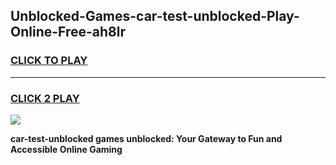 
## Unblocked-Games-car-test-unblocked-Play-Online-Free-ah8lr
<h3>
<a href="https://premium76.site?title=car-test-unblocked&ref=26A">CLICK TO PLAY</a></h3>
<hr>

<h3>
<a href="https://premium76.site?title=car-test-unblocked&ref=26A">CLICK 2 PLAY</a>
  
</h3>

<a href="https://premium76.site?title=car-test-unblocked&ref=26A"><img src="https://clearcache.store/games.png"></a>


**car-test-unblocked games unblocked: Your Gateway to Fun and Accessible Online Gaming**

